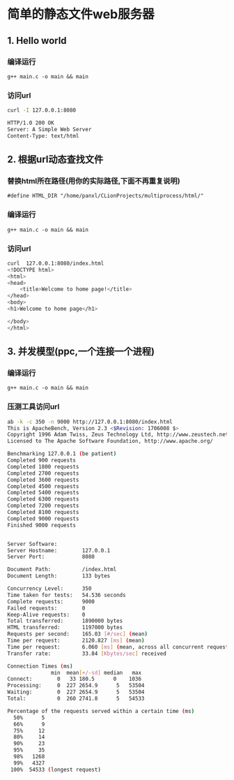 # 简单的静态文件web服务器

## 1. Hello world
### 编译运行
`g++ main.c -o main && main`

### 访问url
```bash
curl -I 127.0.0.1:8080

HTTP/1.0 200 OK
Server: A Simple Web Server
Content-Type: text/html
```

## 2. 根据url动态查找文件
### 替换html所在路径(用你的实际路径,下面不再重复说明)
`#define HTML_DIR "/home/panxl/CLionProjects/multiprocess/html/"`

### 编译运行
`g++ main.c -o main && main`

### 访问url
```bash
curl  127.0.0.1:8080/index.html
<!DOCTYPE html>
<html>
<head>
    <title>Welcome to home page!</title>
</head>
<body>
<h1>Welcome to home page</h1>

</body>
</html>
```

## 3. 并发模型(ppc,一个连接一个进程)

### 编译运行
`g++ main.c -o main && main`

### 压测工具访问url
```bash
ab -k -c 350 -n 9000 http://127.0.0.1:8080/index.html
This is ApacheBench, Version 2.3 <$Revision: 1706008 $>
Copyright 1996 Adam Twiss, Zeus Technology Ltd, http://www.zeustech.net/
Licensed to The Apache Software Foundation, http://www.apache.org/

Benchmarking 127.0.0.1 (be patient)
Completed 900 requests
Completed 1800 requests
Completed 2700 requests
Completed 3600 requests
Completed 4500 requests
Completed 5400 requests
Completed 6300 requests
Completed 7200 requests
Completed 8100 requests
Completed 9000 requests
Finished 9000 requests


Server Software:        
Server Hostname:        127.0.0.1
Server Port:            8080

Document Path:          /index.html
Document Length:        133 bytes

Concurrency Level:      350
Time taken for tests:   54.536 seconds
Complete requests:      9000
Failed requests:        0
Keep-Alive requests:    0
Total transferred:      1890000 bytes
HTML transferred:       1197000 bytes
Requests per second:    165.03 [#/sec] (mean)
Time per request:       2120.827 [ms] (mean)
Time per request:       6.060 [ms] (mean, across all concurrent requests)
Transfer rate:          33.84 [Kbytes/sec] received

Connection Times (ms)
              min  mean[+/-sd] median   max
Connect:        0   33 180.5      0    1036
Processing:     0  227 2654.9      5   53504
Waiting:        0  227 2654.9      5   53504
Total:          0  260 2741.8      5   54533

Percentage of the requests served within a certain time (ms)
  50%      5
  66%      9
  75%     12
  80%     14
  90%     23
  95%     35
  98%   1268
  99%   4327
 100%  54533 (longest request)


```